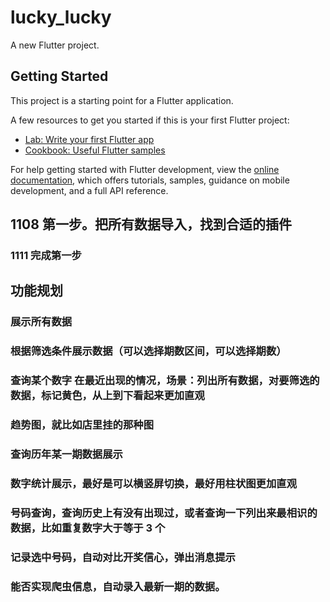 # lucky_lucky

A new Flutter project.

## Getting Started

This project is a starting point for a Flutter application.

A few resources to get you started if this is your first Flutter project:

- [Lab: Write your first Flutter app](https://docs.flutter.dev/get-started/codelab)
- [Cookbook: Useful Flutter samples](https://docs.flutter.dev/cookbook)

For help getting started with Flutter development, view the
[online documentation](https://docs.flutter.dev/), which offers tutorials,
samples, guidance on mobile development, and a full API reference.

## 1108 第一步。把所有数据导入，找到合适的插件
### 1111 完成第一步
## 功能规划
### 展示所有数据
### 根据筛选条件展示数据（可以选择期数区间，可以选择期数）
### 查询某个数字 在最近出现的情况，场景：列出所有数据，对要筛选的数据，标记黄色，从上到下看起来更加直观
### 趋势图，就比如店里挂的那种图
### 查询历年某一期数据展示
### 数字统计展示，最好是可以横竖屏切换，最好用柱状图更加直观
### 号码查询，查询历史上有没有出现过，或者查询一下列出来最相识的数据，比如重复数字大于等于 3 个
### 记录选中号码，自动对比开奖信心，弹出消息提示
### 能否实现爬虫信息，自动录入最新一期的数据。
